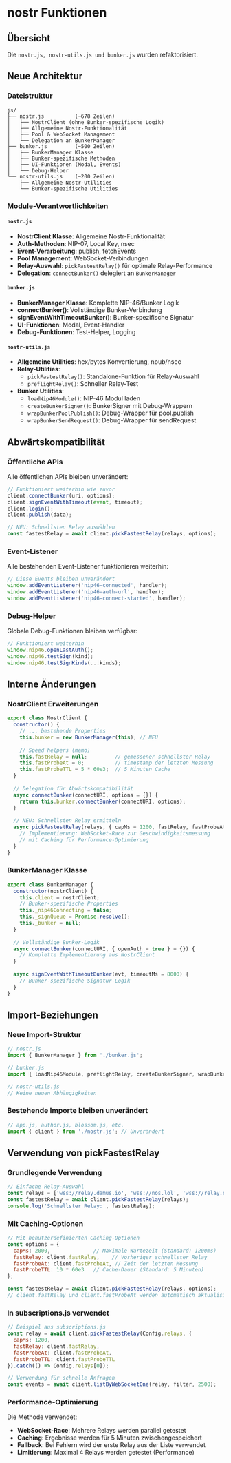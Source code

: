 # nostr Funktionen

## Übersicht

Die `nostr.js, nostr-utils.js und bunker.js` wurden refaktorisiert. 

## Neue Architektur

### Dateistruktur

```
js/
├── nostr.js          (~678 Zeilen)
│   ├── NostrClient (ohne Bunker-spezifische Logik)
│   ├── Allgemeine Nostr-Funktionalität
│   ├── Pool & WebSocket Management
│   └── Delegation an BunkerManager
├── bunker.js         (~500 Zeilen)
│   ├── BunkerManager Klasse
│   ├── Bunker-spezifische Methoden
│   ├── UI-Funktionen (Modal, Events)
│   └── Debug-Helper
└── nostr-utils.js    (~200 Zeilen)
    ├── Allgemeine Nostr-Utilities
    └── Bunker-spezifische Utilities
```

### Module-Verantwortlichkeiten

#### `nostr.js`
- **NostrClient Klasse**: Allgemeine Nostr-Funktionalität
- **Auth-Methoden**: NIP-07, Local Key, nsec
- **Event-Verarbeitung**: publish, fetchEvents
- **Pool Management**: WebSocket-Verbindungen
- **Relay-Auswahl**: `pickFastestRelay()` für optimale Relay-Performance
- **Delegation**: `connectBunker()` delegiert an `BunkerManager`

#### `bunker.js`
- **BunkerManager Klasse**: Komplette NIP-46/Bunker Logik
- **connectBunker()**: Vollständige Bunker-Verbindung
- **signEventWithTimeoutBunker()**: Bunker-spezifische Signatur
- **UI-Funktionen**: Modal, Event-Handler
- **Debug-Funktionen**: Test-Helper, Logging

#### `nostr-utils.js`
- **Allgemeine Utilities**: hex/bytes Konvertierung, npub/nsec
- **Relay-Utilities**:
  - `pickFastestRelay()`: Standalone-Funktion für Relay-Auswahl
  - `preflightRelay()`: Schneller Relay-Test
- **Bunker Utilities**:
  - `loadNip46Module()`: NIP-46 Modul laden
  - `createBunkerSigner()`: BunkerSigner mit Debug-Wrappern
  - `wrapBunkerPoolPublish()`: Debug-Wrapper für pool.publish
  - `wrapBunkerSendRequest()`: Debug-Wrapper für sendRequest

## Abwärtskompatibilität

### Öffentliche APIs
Alle öffentlichen APIs bleiben unverändert:

```javascript
// Funktioniert weiterhin wie zuvor
client.connectBunker(uri, options);
client.signEventWithTimeout(event, timeout);
client.login();
client.publish(data);

// NEU: Schnellsten Relay auswählen
const fastestRelay = await client.pickFastestRelay(relays, options);
```

### Event-Listener
Alle bestehenden Event-Listener funktionieren weiterhin:

```javascript
// Diese Events bleiben unverändert
window.addEventListener('nip46-connected', handler);
window.addEventListener('nip46-auth-url', handler);
window.addEventListener('nip46-connect-started', handler);
```

### Debug-Helper
Globale Debug-Funktionen bleiben verfügbar:

```javascript
// Funktioniert weiterhin
window.nip46.openLastAuth();
window.nip46.testSign(kind);
window.nip46.testSignKinds(...kinds);
```

## Interne Änderungen

### NostrClient Erweiterungen
```javascript
export class NostrClient {
  constructor() {
    // ... bestehende Properties
    this.bunker = new BunkerManager(this); // NEU
    
    // Speed helpers (memo)
    this.fastRelay = null;         // gemessener schnellster Relay
    this.fastProbeAt = 0;          // timestamp der letzten Messung
    this.fastProbeTTL = 5 * 60e3;  // 5 Minuten Cache
  }
  
  // Delegation für Abwärtskompatibilität
  async connectBunker(connectURI, options = {}) {
    return this.bunker.connectBunker(connectURI, options);
  }
  
  // NEU: Schnellsten Relay ermitteln
  async pickFastestRelay(relays, { capMs = 1200, fastRelay, fastProbeAt, fastProbeTTL }) {
    // Implementierung: WebSocket-Race zur Geschwindigkeitsmessung
    // mit Caching für Performance-Optimierung
  }
}
```

### BunkerManager Klasse
```javascript
export class BunkerManager {
  constructor(nostrClient) {
    this.client = nostrClient;
    // Bunker-spezifische Properties
    this._nip46Connecting = false;
    this._signQueue = Promise.resolve();
    this._bunker = null;
  }
  
  // Vollständige Bunker-Logik
  async connectBunker(connectURI, { openAuth = true } = {}) {
    // Komplette Implementierung aus NostrClient
  }
  
  async signEventWithTimeoutBunker(evt, timeoutMs = 8000) {
    // Bunker-spezifische Signatur-Logik
  }
}
```

## Import-Beziehungen

### Neue Import-Struktur
```javascript
// nostr.js
import { BunkerManager } from './bunker.js';

// bunker.js  
import { loadNip46Module, preflightRelay, createBunkerSigner, wrapBunkerPoolPublish, wrapBunkerSendRequest } from './nostr-utils.js';

// nostr-utils.js
// Keine neuen Abhängigkeiten
```

### Bestehende Importe bleiben unverändert
```javascript
// app.js, author.js, blossom.js, etc.
import { client } from './nostr.js'; // Unverändert
```

## Verwendung von pickFastestRelay

### Grundlegende Verwendung
```javascript
// Einfache Relay-Auswahl
const relays = ['wss://relay.damus.io', 'wss://nos.lol', 'wss://relay.snort.social'];
const fastestRelay = await client.pickFastestRelay(relays);
console.log('Schnellster Relay:', fastestRelay);
```

### Mit Caching-Optionen
```javascript
// Mit benutzerdefinierten Caching-Optionen
const options = {
  capMs: 2000,              // Maximale Wartezeit (Standard: 1200ms)
  fastRelay: client.fastRelay,    // Vorheriger schnellster Relay
  fastProbeAt: client.fastProbeAt, // Zeit der letzten Messung
  fastProbeTTL: 10 * 60e3   // Cache-Dauer (Standard: 5 Minuten)
};

const fastestRelay = await client.pickFastestRelay(relays, options);
// client.fastRelay und client.fastProbeAt werden automatisch aktualisiert
```

### In subscriptions.js verwendet
```javascript
// Beispiel aus subscriptions.js
const relay = await client.pickFastestRelay(Config.relays, {
  capMs: 1200,
  fastRelay: client.fastRelay,
  fastProbeAt: client.fastProbeAt,
  fastProbeTTL: client.fastProbeTTL
}).catch(() => Config.relays[0]);

// Verwendung für schnelle Anfragen
const events = await client.listByWebSocketOne(relay, filter, 2500);
```

### Performance-Optimierung
Die Methode verwendet:
- **WebSocket-Race**: Mehrere Relays werden parallel getestet
- **Caching**: Ergebnisse werden für 5 Minuten zwischengespeichert
- **Fallback**: Bei Fehlern wird der erste Relay aus der Liste verwendet
- **Limitierung**: Maximal 4 Relays werden getestet (Performance)
